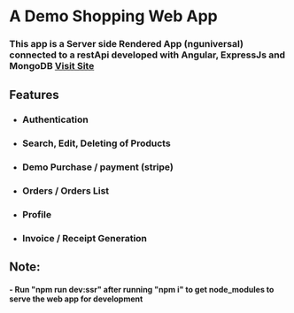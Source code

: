 # A Demo Shopping Web App

### This app is a Server side Rendered App (nguniversal) connected to a restApi developed with Angular, ExpressJs and MongoDB [Visit Site](https://royalebiba-angular.web.app/)

## Features

- ### Authentication

- ### Search, Edit, Deleting of Products

- ### Demo Purchase / payment (stripe)

- ### Orders / Orders List

- ### Profile

- ### Invoice / Receipt Generation

## Note:

#### - Run "npm run dev:ssr" after running "npm i" to get node_modules to serve the web app for development
